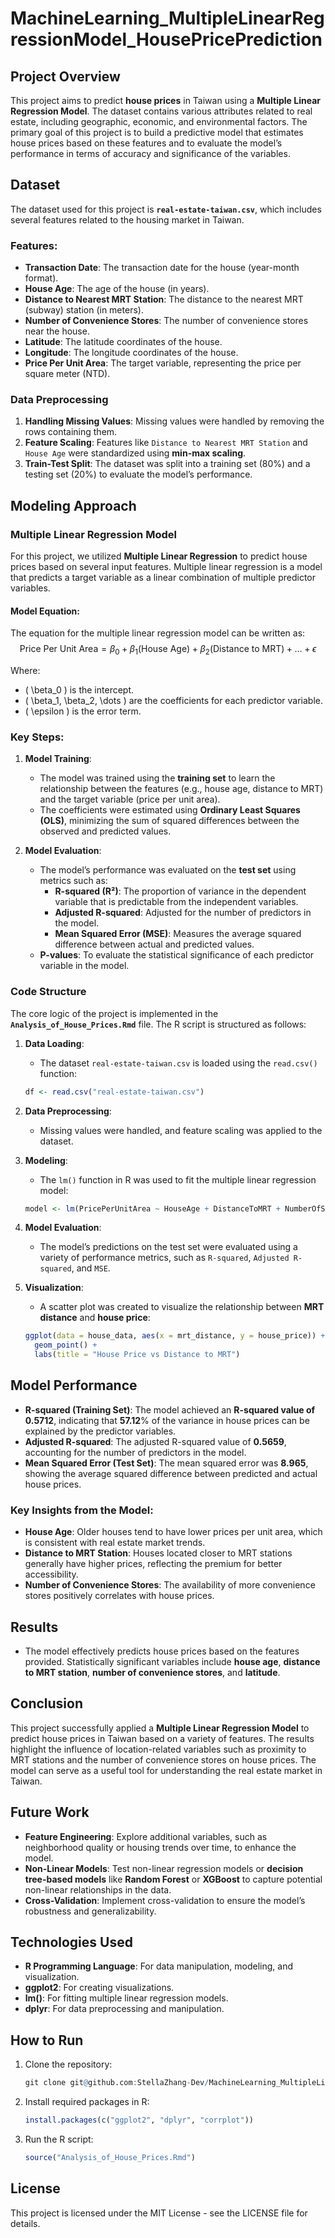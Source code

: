 # MachineLearning_MultipleLinearRegressionModel_HousePricePrediction

## Project Overview
This project aims to predict **house prices** in Taiwan using a **Multiple Linear Regression Model**. The dataset contains various attributes related to real estate, including geographic, economic, and environmental factors. The primary goal of this project is to build a predictive model that estimates house prices based on these features and to evaluate the model’s performance in terms of accuracy and significance of the variables.

## Dataset
The dataset used for this project is **`real-estate-taiwan.csv`**, which includes several features related to the housing market in Taiwan.

### Features:
- **Transaction Date**: The transaction date for the house (year-month format).
- **House Age**: The age of the house (in years).
- **Distance to Nearest MRT Station**: The distance to the nearest MRT (subway) station (in meters).
- **Number of Convenience Stores**: The number of convenience stores near the house.
- **Latitude**: The latitude coordinates of the house.
- **Longitude**: The longitude coordinates of the house.
- **Price Per Unit Area**: The target variable, representing the price per square meter (NTD).

### Data Preprocessing
1. **Handling Missing Values**: Missing values were handled by removing the rows containing them.
2. **Feature Scaling**: Features like `Distance to Nearest MRT Station` and `House Age` were standardized using **min-max scaling**.
3. **Train-Test Split**: The dataset was split into a training set (80%) and a testing set (20%) to evaluate the model’s performance.

## Modeling Approach

### Multiple Linear Regression Model
For this project, we utilized **Multiple Linear Regression** to predict house prices based on several input features. Multiple linear regression is a model that predicts a target variable as a linear combination of multiple predictor variables.

#### Model Equation:
The equation for the multiple linear regression model can be written as:
$$
\text{Price Per Unit Area} = \beta_0 + \beta_1(\text{House Age}) + \beta_2(\text{Distance to MRT}) + \dots + \epsilon
$$

Where:
   - \( \beta_0 \) is the intercept.
   - \( \beta_1, \beta_2, \dots \) are the coefficients for each predictor variable.
   - \( \epsilon \) is the error term.

### Key Steps:
1. **Model Training**:
   - The model was trained using the **training set** to learn the relationship between the features (e.g., house age, distance to MRT) and the target variable (price per unit area).
   - The coefficients were estimated using **Ordinary Least Squares (OLS)**, minimizing the sum of squared differences between the observed and predicted values.

2. **Model Evaluation**:
   - The model’s performance was evaluated on the **test set** using metrics such as:
     - **R-squared (R²)**: The proportion of variance in the dependent variable that is predictable from the independent variables.
     - **Adjusted R-squared**: Adjusted for the number of predictors in the model.
     - **Mean Squared Error (MSE)**: Measures the average squared difference between actual and predicted values.
   - **P-values**: To evaluate the statistical significance of each predictor variable in the model.

### Code Structure
The core logic of the project is implemented in the **`Analysis_of_House_Prices.Rmd`** file. The R script is structured as follows:

1. **Data Loading**:
   - The dataset `real-estate-taiwan.csv` is loaded using the `read.csv()` function:
   ```r
   df <- read.csv("real-estate-taiwan.csv")
   ```

2. **Data Preprocessing**:

   - Missing values were handled, and feature scaling was applied to the dataset.

3. **Modeling**:

   - The `lm()` function in R was used to fit the multiple linear regression model:
   ```r
   model <- lm(PricePerUnitArea ~ HouseAge + DistanceToMRT + NumberOfStores + Latitude + Longitude, data = train_data)
   ```
   
4. **Model Evaluation**:

   - The model’s predictions on the test set were evaluated using a variety of performance metrics, such as `R-squared`, `Adjusted R-squared`, and `MSE`.

5. **Visualization**:

   - A scatter plot was created to visualize the relationship between **MRT distance** and **house price**:
   ```r
   ggplot(data = house_data, aes(x = mrt_distance, y = house_price)) +
     geom_point() +
     labs(title = "House Price vs Distance to MRT")
     ```
     
## Model Performance
   - **R-squared (Training Set)**: The model achieved an **R-squared value of 0.5712**, indicating that **57.12**% of the variance in house prices can be explained by the predictor variables.
   - **Adjusted R-squared**: The adjusted R-squared value of **0.5659**, accounting for the number of predictors in the model.
   - **Mean Squared Error (Test Set)**: The mean squared error was **8.965**, showing the average squared difference between predicted and actual house prices.

### Key Insights from the Model:
   - **House Age**: Older houses tend to have lower prices per unit area, which is consistent with real estate market trends.
   - **Distance to MRT Station**: Houses located closer to MRT stations generally have higher prices, reflecting the premium for better accessibility.
   - **Number of Convenience Stores**: The availability of more convenience stores positively correlates with house prices.

## Results
   - The model effectively predicts house prices based on the features provided. Statistically significant variables include **house age**, **distance to MRT station**, **number of convenience stores**, and **latitude**.

## Conclusion
This project successfully applied a **Multiple Linear Regression Model** to predict house prices in Taiwan based on a variety of features. The results highlight the influence of location-related variables such as proximity to MRT stations and the number of convenience stores on house prices. The model can serve as a useful tool for understanding the real estate market in Taiwan.

## Future Work
   - **Feature Engineering**: Explore additional variables, such as neighborhood quality or housing trends over time, to enhance the model.
   - **Non-Linear Models**: Test non-linear regression models or **decision tree-based models** like **Random Forest** or **XGBoost** to capture potential non-linear relationships in the data.
   - **Cross-Validation**: Implement cross-validation to ensure the model’s robustness and generalizability.

## Technologies Used
   - **R Programming Language**: For data manipulation, modeling, and visualization.
   - **ggplot2**: For creating visualizations.
   - **lm()**: For fitting multiple linear regression models.
   - **dplyr**: For data preprocessing and manipulation.

## How to Run
1. Clone the repository:
   ```r
   git clone git@github.com:StellaZhang-Dev/MachineLearning_MultipleLinearRegressionModel_HousePricePrediction.git
   ```

2. Install required packages in R:
   ```r
   install.packages(c("ggplot2", "dplyr", "corrplot"))
   ```

3. Run the R script:
   ```r
   source("Analysis_of_House_Prices.Rmd")
   ```

## License
This project is licensed under the MIT License - see the LICENSE file for details.


